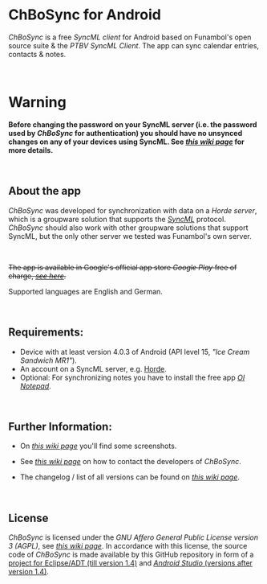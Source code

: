 # ChBoSync for Android
_ChBoSync_ is a free _SyncML client_ for Android based on Funambol's open source suite & the _PTBV SyncML Client_. 
The app can sync calendar entries, contacts & notes.

<br>

# Warning

**Before changing the password on your SyncML server (i.e. the password used by _ChBoSync_ for authentication) you should have no unsynced changes on any of your devices using SyncML. See [*this wiki page*](https://github.com/mide42/chbosync4android/wiki/Bug:-Behaviour-when-changing-password-on-server) for more details.**

<br>

## About the app

_ChBoSync_ was developed for synchronization with data on a _Horde server_, which is a groupware solution that supports the [_SyncML_](https://github.com/mide42/chbosync4android/wiki/SyncML) protocol. 
_ChBoSync_ should also work with other groupware solutions that support SyncML, but the only other server we tested was Funambol's own server.

<br>

~~The app is available in Google's official app store _Google Play_ free of charge, [_see here_](https://play.google.com/store/apps/details?id=de.chbosync.android.syncmlclient).~~

Supported languages are English and German.

<br>

## Requirements:
 * Device with at least version 4.0.3 of Android (API level 15, _"Ice Cream Sandwich MR1"_).
 * An account on a SyncML server, e.g. [Horde](https://github.com/mide42/chbosync4android/wiki/Horde).
 * Optional: For synchronizing notes you have to install the free app [_OI Notepad_](https://github.com/mide42/chbosync4android/wiki/OI-Notepad).
 
<br>

## Further Information:
 * On [_this wiki page_](https://github.com/mide42/chbosync4android/wiki/Screenshots) you'll find some screenshots.

 * See [_this wiki page_](https://github.com/mide42/chbosync4android/wiki/Contact-Info) on how to contact the developers of _ChBoSync_.

 * The changelog / list of all versions can be found on [_this wiki page_](https://github.com/mide42/chbosync4android/wiki/Versions-Published-%28Changelog%29). 

<br>

## License

_ChBoSync_ is licensed under the _GNU Affero General Public License version 3 (AGPL)_, see [_this wiki page_](https://github.com/mide42/chbosync4android/wiki/AGPL). 
In accordance with this license, the source code of _ChBoSync_ is made available by this GitHub repository in form of a [project for Eclipse/ADT (till version 1.4)](https://github.com/mide42/chbosync4android/tree/master/ChBoSync_EclipseProject) 
and [_Android Studio_ (versions after version 1.4)](https://github.com/mide42/chbosync4android/tree/master/ChBoSync_AndroidStudioProject).

